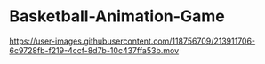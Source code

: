 # Basketball-Animation-Game



https://user-images.githubusercontent.com/118756709/213911706-6c9728fb-f219-4ccf-8d7b-10c437ffa53b.mov

